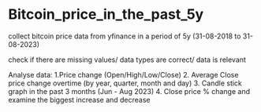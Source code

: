 # Bitcoin_price_in_the_past_5y

collect bitcoin price data from yfinance in a period of 5y (31-08-2018 to 31-08-2023)

check if there are missing values/ data types are correct/ data is relevant

Analyse data:
1.Price change (Open/High/Low/Close)
2. Average Close price change overtime (by year, quarter, month and day)
3. Candle stick graph in the past 3 months (Jun - Aug 2023)
4. Close price % change and examine the biggest increase and decrease
